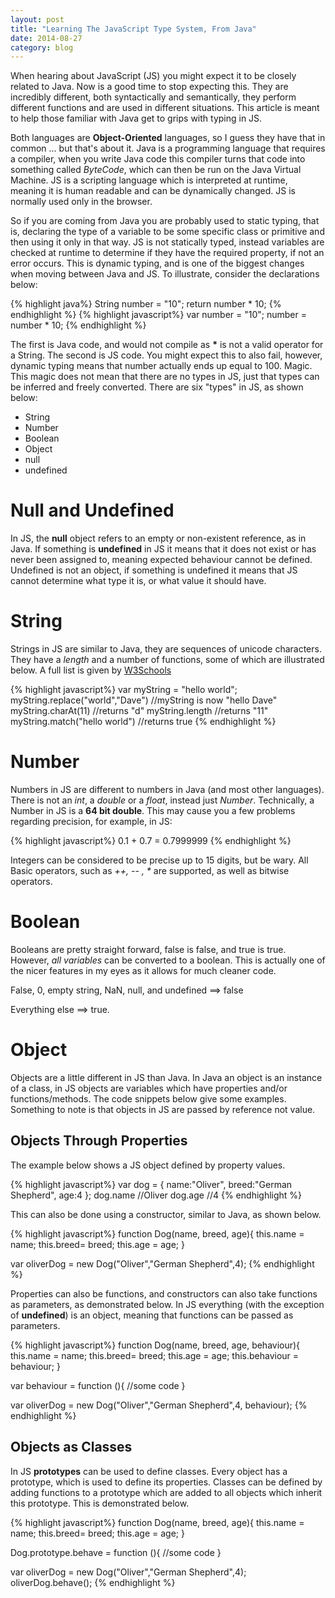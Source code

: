 ```yaml
---
layout: post
title: "Learning The JavaScript Type System, From Java"
date: 2014-08-27
category: blog
---
```


When hearing about JavaScript (JS) you might expect it to be closely related to Java. Now is a good time to stop expecting this.
They are incredibly different, both syntactically and semantically, they perform different functions
and are used in different situations.
This article is meant to help those familiar with Java get to grips with typing in JS.

<!--more-->

Both languages are **Object-Oriented** languages, so I guess they have that in common ... but that's about it.
Java is a programming language that requires a compiler, when you write Java code
this compiler turns that code into something called *ByteCode*, which can then be run on
the Java Virtual Machine.
JS is a scripting language which is interpreted at runtime, meaning it is human readable and
can be dynamically changed. JS is normally used only in the browser.

So if you are coming from Java you are probably used to static typing, that is, declaring the type of a variable
to be some specific class or primitive and then using it only in that way. JS is not statically typed, instead
variables are checked at runtime to determine if they have the required property, if not an error occurs.
This is dynamic typing, and is one of the biggest changes when moving between Java and JS.
To illustrate, consider the declarations below:
    
{% highlight java%}
String number = "10";
return number * 10;
{% endhighlight %}
{% highlight javascript%}
var number = "10";
number = number * 10;
{% endhighlight %}

The first is Java code, and would not compile as <b>*</b> is not a valid operator for a String.
The second is JS code. You might expect this to also fail, however,
dynamic typing means that number actually ends up equal to 100.
Magic. This magic does not mean that there are no types in JS,
just that types can be inferred and freely converted.
There are six "types" in JS, as shown below:
 
- String
- Number
- Boolean
- Object
- null
- undefined


Null and Undefined
==================

In JS, the **null** object refers to an empty or non-existent reference, as in Java.
If something is **undefined** in JS it means that it does not exist or has never been assigned to,
meaning expected behaviour cannot be defined. Undefined is not an object, if
something is undefined it means that JS cannot determine what type it is, or what value it should have.


String
==================

Strings in JS are similar to Java, they are sequences of unicode characters.
They have a *length* and a number of functions,
some of which are illustrated below. A full list is given by
[W3Schools](http://www.w3schools.com/jsref/jsref_obj_string.asp)

{% highlight javascript%}
var myString = "hello world";
myString.replace("world","Dave")  //myString is now "hello Dave"
myString.charAt(11)               //returns "d"
myString.length                   //returns "11"
myString.match("hello world")     //returns true
{% endhighlight %}


Number
==================

Numbers in JS are different to numbers in Java (and most other languages). There is not an *int*, a
*double* or a *float*, instead just *Number*.
Technically, a Number in JS is a **64 bit double**.
This may cause you a few problems regarding precision, for example, in JS:

{% highlight javascript%}
0.1 + 0.7 = 0.7999999
{% endhighlight %}

Integers can be considered to be precise up to 15 digits, but be wary.
All Basic operators, such as *++, -- , \** are supported, as well as bitwise operators.
 

Boolean
==================

Booleans are pretty straight forward, false is false, and true is true. However, *all variables* can be converted
to a boolean. This is actually one of the nicer features in my eyes as it allows for much cleaner code.   
  
False, 0, empty string, NaN, null, and undefined ==> false

Everything else ==> true.

Object
==================

Objects are a little different in JS than Java. In Java an object is an instance of a class,
in JS objects are variables which have properties and/or functions/methods. The code snippets below
give some examples. Something to note is that objects in JS are passed by reference not value.

Objects Through Properties
------

The example below shows a JS object defined by property values.

{% highlight javascript%}
var dog = {
    name:"Oliver",
    breed:"German Shepherd",
    age:4
};
dog.name    //Oliver
dog.age     //4
{% endhighlight %}


This can also be done using a constructor, similar to Java, as shown below.

{% highlight javascript%}
function Dog(name, breed, age){
    this.name = name;
    this.breed= breed;
    this.age = age;
}

var oliverDog = new Dog("Oliver","German Shepherd",4);
{% endhighlight %}

Properties can also be functions, and constructors can also take functions as parameters, as demonstrated below.
In JS everything (with the exception of **undefined**) is an object, meaning that functions can be
passed as parameters.

{% highlight javascript%}
function Dog(name, breed, age, behaviour){
    this.name = name;
    this.breed= breed;
    this.age = age;
    this.behaviour = behaviour;
}

var behaviour = function (){
    //some code
}

var oliverDog = new Dog("Oliver","German Shepherd",4, behaviour);
{% endhighlight %}


Objects as Classes
------

In JS **prototypes** can be used to define classes. Every object has a prototype, which is used to define its properties.
Classes can be defined by adding functions to a prototype which are added to all objects which inherit this prototype.
This is demonstrated below.

{% highlight javascript%}
function Dog(name, breed, age){
    this.name = name;
    this.breed= breed;
    this.age = age;
}

Dog.prototype.behave = function (){
    //some code
}

var oliverDog = new Dog("Oliver","German Shepherd",4);
oliverDog.behave();
{% endhighlight %}